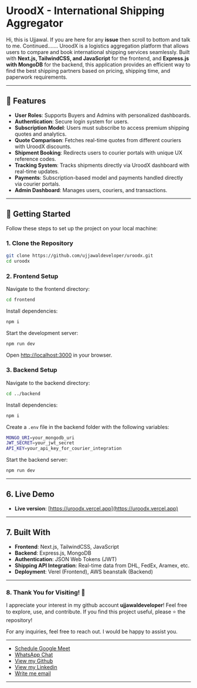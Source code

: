 # **UroodX - International Shipping Aggregator**

Hi, this is Ujjawal. If you are here for any **issue** then scroll to bottom and talk to me. Continued.......
UroodX is a logistics aggregation platform that allows users to compare and book international shipping services seamlessly. Built with **Next.js, TailwindCSS, and JavaScript** for the frontend, and **Express.js with MongoDB** for the backend, this application provides an efficient way to find the best shipping partners based on pricing, shipping time, and paperwork requirements.

---

## **🌟 Features**

- **User Roles**: Supports Buyers and Admins with personalized dashboards.
- **Authentication**: Secure login system for users.
- **Subscription Model**: Users must subscribe to access premium shipping quotes and analytics.
- **Quote Comparison**: Fetches real-time quotes from different couriers with UroodX discounts.
- **Shipment Booking**: Redirects users to courier portals with unique UX reference codes.
- **Tracking System**: Tracks shipments directly via UroodX dashboard with real-time updates.
- **Payments**: Subscription-based model and payments handled directly via courier portals.
- **Admin Dashboard**: Manages users, couriers, and transactions.

---

## **🚀 Getting Started**

Follow these steps to set up the project on your local machine:

### **1. Clone the Repository**
```bash
git clone https://github.com/ujjawaldeveloper/uroodx.git
cd uroodx
```

### **2. Frontend Setup**
Navigate to the frontend directory:
```bash
cd frontend
```
Install dependencies:
```bash
npm i
```
Start the development server:
```bash
npm run dev
```
Open [http://localhost:3000](http://localhost:3000) in your browser.

### **3. Backend Setup**
Navigate to the backend directory:
```bash
cd ../backend
```
Install dependencies:
```bash
npm i
```
Create a `.env` file in the backend folder with the following variables:
```bash
MONGO_URI=your_mongodb_uri
JWT_SECRET=your_jwt_secret
API_KEY=your_api_key_for_courier_integration
```
Start the backend server:
```bash
npm run dev
```

---

## **6. Live Demo**

- **Live version**: [https://uroodx.vercel.app](https://uroodx.vercel.app)

---

## **7. Built With**

- **Frontend**: Next.js, TailwindCSS, JavaScript
- **Backend**: Express.js, MongoDB
- **Authentication**: JSON Web Tokens (JWT)
- **Shipping API Integration**: Real-time data from DHL, FedEx, Aramex, etc.
- **Deployment**: Verel (Frontend), AWS beanstalk (Backend)

---

### **8. Thank You for Visiting!** 🎉

I appreciate your interest in my github account **ujjawaldeveloper**! Feel free to explore, use, and contribute. If you find this project useful, please ⭐ the repository!

For any inquiries, feel free to reach out. I would be happy to assist you.

---

- [Schedule Google Meet](https://calendly.com/uyin/talk)
- [WhatsApp Chat](https://wa.me/+918307988593)
- [View my Github](https://github.com/ujjawaldeveloper)
- [View my Linkedin](https://www.linkedin.com/in/ujjawaldeveloper)
- [Write me email](mailto:uy2110101@gmail.com)

---

